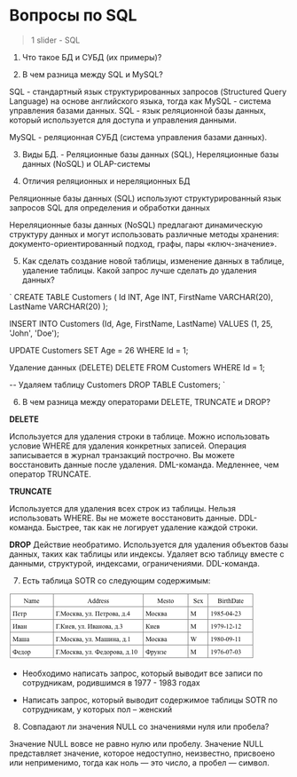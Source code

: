 # Вопросы по SQL

> 1 slider - SQL

1. Что такое БД и СУБД (их примеры)?

2. В чем разница между SQL и MySQL?

SQL - стандартный язык структурированных запросов (Structured Query Language) на основе английского языка, тогда как MySQL - система управления базами данных.
SQL - язык реляционной базы данных, который используется для доступа и управления данными.

MySQL - реляционная СУБД (система управления базами данных).

3. Виды БД. - Реляционные базы данных (SQL), Нереляционные базы данных (NoSQL) и OLAP-системы

4. Отличия реляционных и нереляционных БД

Реляционные базы данных (SQL) используют структурированный язык запросов SQL для определения и обработки данных

Нереляционные базы данных (NoSQL) предлагают динамическую структуру данных и могут использовать различные методы хранения: документо-ориентированный подход, графы, пары «ключ-значение».

5. Как сделать создание новой таблицы, изменение данных в таблице, удаление таблицы. Какой запрос лучше сделать до удаления данных?

`
CREATE TABLE Customers (
    Id INT,
    Age INT,
    FirstName VARCHAR(20),
    LastName VARCHAR(20)
);

INSERT INTO Customers (Id, Age, FirstName, LastName)
VALUES (1, 25, 'John', 'Doe');

UPDATE Customers
SET Age = 26
WHERE Id = 1;

Удаление данных (DELETE)
DELETE FROM Customers
WHERE Id = 1;

-- Удаляем таблицу Customers
DROP TABLE Customers;
`

6. В чем разница между операторами DELETE, TRUNCATE и DROP?

**DELETE**

Используется для удаления строки в таблице.
Можно использовать условие WHERE для удаления конкретных записей.
Операция записывается в журнал транзакций построчно.
Вы можете восстановить данные после удаления.
DML-команда.
Медленнее, чем оператор TRUNCATE.

**TRUNCATE**

Используется для удаления всех строк из таблицы.
Нельзя использовать WHERE.
Вы не можете восстановить данные.
DDL-команда.
Быстрее, так как не логирует удаление каждой строки.

**DROP**
Действие необратимо.
Используется для удаления объектов базы данных, таких как таблицы или индексы.
Удаляет всю таблицу вместе с данными, структурой, индексами, ограничениями.
DDL-команда.

7. Есть таблица SOTR со следующим содержимым:

![Alt text](image.png) 

* Необходимо написать запрос, который выводит все записи по сотрудникам, родившимся в 1977 - 1983 годах

* Написать запрос, который выводит содержимое таблицы SOTR по сотрудникам, у которых пол – женский

8. Совпадают ли значения NULL со значениями нуля или пробела?

Значение NULL вовсе не равно нулю или пробелу. Значение NULL представляет значение, которое недоступно, неизвестно, присвоено или неприменимо, тогда как ноль — это число, а пробел — символ.